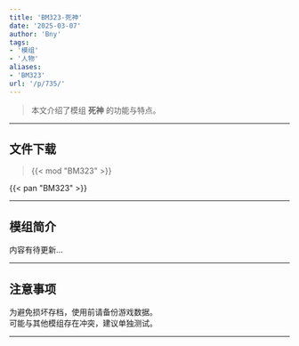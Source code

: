 ```yaml
---
title: 'BM323-死神'
date: '2025-03-07'
author: 'Bny'
tags:
- '模组'
- '人物'
aliases:
- 'BM323'
url: '/p/735/'
---
```


> 本文介绍了模组 **死神** 的功能与特点。

---

## 文件下载  

> {{< mod "BM323" >}}  

{{< pan "BM323" >}}  

---

## 模组简介

>  
内容有待更新...  

---

## 注意事项

>  
为避免损坏存档，使用前请备份游戏数据。  
可能与其他模组存在冲突，建议单独测试。  

---

